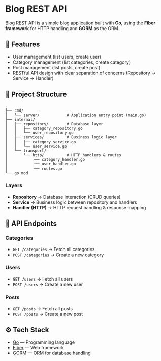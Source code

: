 # Blog REST API

Blog REST API is a simple blog application built with **Go**, using the **Fiber framework** for HTTP handling and **GORM** as the ORM.

## 🚀 Features

- User management (list users, create user)
- Category management (list categories, create category)
- Post management (list posts, create post)
- RESTful API design with clear separation of concerns (Repository → Service → Handler)

## 📂 Project Structure

```
.
├── cmd/
│   └── server/            # Application entry point (main.go)
├── internal/
│   ├── repository/        # Database layer
│   │   ├── category_repository.go
│   │   └── user_repository.go
│   ├── services/          # Business logic layer
│   │   ├── category_service.go
│   │   └── user_service.go
│   └── transport/
│       └── http/          # HTTP handlers & routes
│           ├── category_handler.go
│           ├── user_handler.go
│           └── routes.go
└── go.mod
```

### Layers

- **Repository** → Database interaction (CRUD queries)
- **Service** → Business logic between repository and handlers
- **Handler (HTTP)** → HTTP request handling & response mapping

## 📌 API Endpoints

### Categories

- `GET /categories` → Fetch all categories
- `POST /categories` → Create a new category

### Users

- `GET /users` → Fetch all users
- `POST /users` → Create a new user

### Posts

- `GET /posts` → Fetch all posts
- `POST /posts` → Create a new post

## ⚙️ Tech Stack

- [Go](https://go.dev/) — Programming language
- [Fiber](https://gofiber.io/) — Web framework
- [GORM](https://gorm.io/) — ORM for database handling
